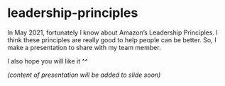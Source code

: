 # leadership-principles
In May 2021, fortunately I know about Amazon’s Leadership Principles. I think these principles are really good to help people can be better.
So, I make a presentation to share with my team member.


I also hope you will like it ^^

*(content of presentation will be added to slide soon)*
